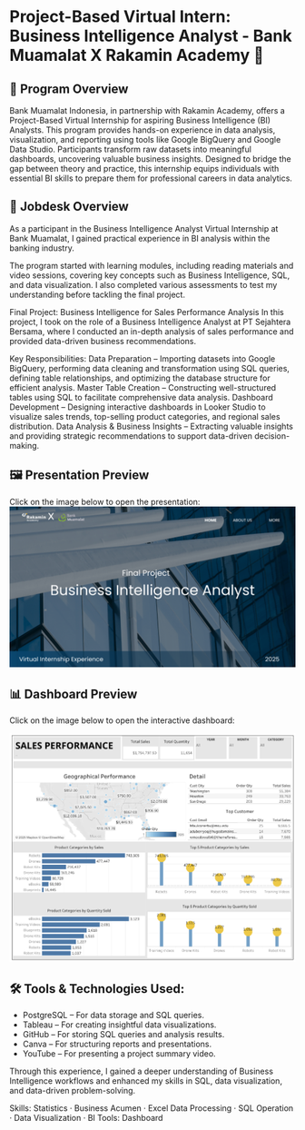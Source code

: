 # Project-Based Virtual Intern: Business Intelligence Analyst - Bank Muamalat X Rakamin Academy 🚀

## 📌 Program Overview
Bank Muamalat Indonesia, in partnership with Rakamin Academy, offers a Project-Based Virtual Internship for aspiring Business Intelligence (BI) Analysts. This program provides hands-on experience in data analysis, visualization, and reporting using tools like Google BigQuery and Google Data Studio. Participants transform raw datasets into meaningful dashboards, uncovering valuable business insights. Designed to bridge the gap between theory and practice, this internship equips individuals with essential BI skills to prepare them for professional careers in data analytics.

## 📌 Jobdesk Overview
As a participant in the Business Intelligence Analyst Virtual Internship at Bank Muamalat, I gained practical experience in BI analysis within the banking industry.

The program started with learning modules, including reading materials and video sessions, covering key concepts such as Business Intelligence, SQL, and data visualization. I also completed various assessments to test my understanding before tackling the final project.

Final Project: Business Intelligence for Sales Performance Analysis
In this project, I took on the role of a Business Intelligence Analyst at PT Sejahtera Bersama, where I conducted an in-depth analysis of sales performance and provided data-driven business recommendations.

Key Responsibilities:
Data Preparation – Importing datasets into Google BigQuery, performing data cleaning and transformation using SQL queries, defining table relationships, and optimizing the database structure for efficient analysis.
Master Table Creation – Constructing well-structured tables using SQL to facilitate comprehensive data analysis.
Dashboard Development – Designing interactive dashboards in Looker Studio to visualize sales trends, top-selling product categories, and regional sales distribution.
Data Analysis & Business Insights – Extracting valuable insights and providing strategic recommendations to support data-driven decision-making.

## 🖼️ Presentation Preview
Click on the image below to open the presentation: 
[![Preview PPT](https://github.com/wulannw/FinalTask_BankMuamalat_BI-Analyst/blob/main/FinalTask_Preview.png)](https://www.canva.com/design/DAGh86i0Xy4/E8AKEdsdsDGQkcF24lRW2A/edit?utm_content=DAGh86i0Xy4&utm_campaign=designshare&utm_medium=link2&utm_source=sharebutton)

## 📊 Dashboard Preview 
Click on the image below to open the interactive dashboard:  

[![Tableau Dashboard](https://github.com/Akbar-Handika/Final-Task-BI-Bank-Muamalat/blob/d1e140419d191f2b56bb68227318076075b0250f/Dashboard.png)](https://public.tableau.com/views/SalesPerformanceDashboard_17384082028770/Dashboard2?:language=en-US&:sid=&:redirect=auth&:display_count=n&:origin=viz_share_link)

## 🛠️ Tools & Technologies Used:
- PostgreSQL – For data storage and SQL queries.
- Tableau – For creating insightful data visualizations.
- GitHub – For storing SQL queries and analysis results.
- Canva – For structuring reports and presentations.
- YouTube – For presenting a project summary video.

Through this experience, I gained a deeper understanding of Business Intelligence workflows and enhanced my skills in SQL, data visualization, and data-driven problem-solving.

Skills: Statistics · Business Acumen · Excel Data Processing · SQL Operation · Data Visualization · BI Tools: Dashboard
